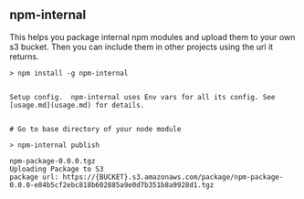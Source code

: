 npm-internal
------------


This helps you package internal npm modules and upload them to your own s3 bucket. Then you can include them in other projects using the url it returns.

```
> npm install -g npm-internal


Setup config.  npm-internal uses Env vars for all its config. See [usage.md](usage.md) for details.


# Go to base directory of your node module

> npm-internal publish

npm-package-0.0.0.tgz
Uploading Package to S3
package url: https://{BUCKET}.s3.amazonaws.com/package/npm-package-0.0.0-e84b5cf2ebc818b602885a9e0d7b351b8a9928d1.tgz

```
